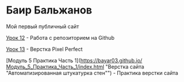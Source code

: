 

# Баир Бальжанов
Мой первый публичный сайт


[Урок 12](https://bayar03.github.io/урок%2012/index.html "Моя первая ссылка") - Работа с репозиторием на Github


[Урок 13](https://bayar03.github.io/урок%2013/index.html "Верстка Pixel Perfect") - Верстка Pixel Perfect


[Модуль 5 Практика Часть 1](https://bayar03.github.io/Модуль_5_Практика_Часть_1/index.html "Верстка сайта "Автоматизированная штукатурка стен"") - Практика верстки сайта
